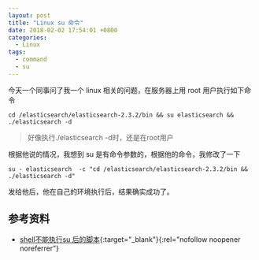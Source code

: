 ```yaml
---
layout: post
title: "Linux su 命令"
date: 2018-02-02 17:54:01 +0800
categories:
  - Linux
tags:
  - command
  - su
---
```


今天一个同事问了我一个 linux 相关的问题，在服务器上用 root 用户执行如下命令

```
cd /elasticsearch/elasticsearch-2.3.2/bin && su elasticsearch && ./elasticsearch -d
```

> 好像执行./elasticsearch -d时，还是在root用户

根据他说的情况，我想到 su 是有命令参数的，根据他的命令，我修改了一下

```
su - elasticsearch  -c "cd /elasticsearch/elasticsearch-2.3.2/bin && ./elasticsearch -d"
```

发给他后，他在自己的环境执行后，结果确实成功了。

## 参考资料

- [shell不能执行su 后的脚本](http://blog.csdn.net/linucle/article/details/43967237){:target="_blank"}{:rel="nofollow noopener noreferrer"}
